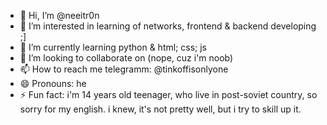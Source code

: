 - 👋 Hi, I’m @neeitr0n
- 👀 I’m interested in learning of networks, frontend & backend developing ;]
- 🌱 I’m currently learning python & html; css; js
- 💞️ I’m looking to collaborate on (nope, cuz i'm noob)
- 📫 How to reach me telegramm: @tinkoffisonlyone
- 😄 Pronouns: he
- ⚡ Fun fact: i'm 14 years old teenager, who live in post-soviet country, so sorry for my english. i knew, it's not pretty well, but i try to skill up it.

<!---
neeitr0n/neeitr0n is a ✨ special ✨ repository because its `README.md` (this file) appears on your GitHub profile.
You can click the Preview link to take a look at your changes.
--->
